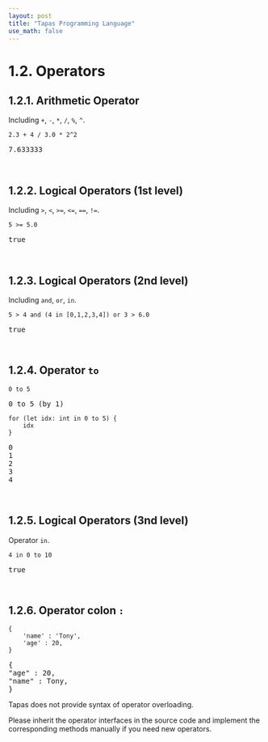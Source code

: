 ```yaml
---
layout: post
title: "Tapas Programming Language"
use_math: false
---
```




# 1.2. Operators

## 1.2.1. Arithmetic Operator

Including ``+``,  ``-``,  ``*``,  ``/``,  ``%``,  ``^``.

```tapas
2.3 + 4 / 3.0 * 2^2
```
<pre class='Tapas-Return'>
7.633333
</pre>

<br>

## 1.2.2. Logical Operators (1st level)

Including ``>``, ``<``, ``>=``,  ``<=``,  ``==``,  ``!=``.

```tapas
5 >= 5.0
```
<pre class='Tapas-Return'>
true
</pre>

<br>

## 1.2.3. Logical Operators (2nd level)

Including ``and``, ``or``, ``in``.

```tapas
5 > 4 and (4 in [0,1,2,3,4]) or 3 > 6.0
```
<pre class='Tapas-Return'>
true
</pre>
<br>

## 1.2.4. Operator `to`

```tapas
0 to 5
```
<pre class='Tapas-Return'>
0 to 5 (by 1)
</pre>
```tapas
for (let idx: int in 0 to 5) {
    idx
}
```
<pre class='Tapas-Return'>
0
1
2
3
4
</pre>
<br>

## 1.2.5. Logical Operators (3nd level)

Operator `in`.

```tapas
4 in 0 to 10
```
<pre class='Tapas-Return'>
true
</pre>
<br>

## 1.2.6. Operator colon ``:``

```tapas
{
	'name' : 'Tony',
	'age' : 20,
}
```
<pre class='Tapas-Return'>
{
"age" : 20,
"name" : Tony,
}
</pre>

Tapas does not provide syntax of operator overloading.

Please inherit the operator interfaces in the source code and implement the corresponding methods manually if you need new operators.
